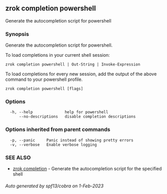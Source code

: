 ## zrok completion powershell

Generate the autocompletion script for powershell

### Synopsis

Generate the autocompletion script for powershell.

To load completions in your current shell session:

	zrok completion powershell | Out-String | Invoke-Expression

To load completions for every new session, add the output of the above command
to your powershell profile.


```
zrok completion powershell [flags]
```

### Options

```
  -h, --help              help for powershell
      --no-descriptions   disable completion descriptions
```

### Options inherited from parent commands

```
  -p, --panic     Panic instead of showing pretty errors
  -v, --verbose   Enable verbose logging
```

### SEE ALSO

* [zrok completion](zrok_completion.md)	 - Generate the autocompletion script for the specified shell

###### Auto generated by spf13/cobra on 1-Feb-2023
